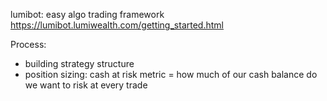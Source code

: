 lumibot: easy algo trading framework
https://lumibot.lumiwealth.com/getting_started.html

Process:
- building strategy structure
- position sizing: cash at risk metric = how much of our cash balance do we want to risk at every trade